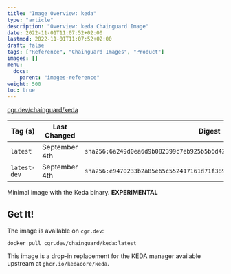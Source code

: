 ```yaml
---
title: "Image Overview: keda"
type: "article"
description: "Overview: keda Chainguard Image"
date: 2022-11-01T11:07:52+02:00
lastmod: 2022-11-01T11:07:52+02:00
draft: false
tags: ["Reference", "Chainguard Images", "Product"]
images: []
menu:
  docs:
    parent: "images-reference"
weight: 500
toc: true
---
```


[cgr.dev/chainguard/keda](https://github.com/chainguard-images/images/tree/main/images/keda)

| Tag (s)       | Last Changed  | Digest                                                                    |
|---------------|---------------|---------------------------------------------------------------------------|
|  `latest`     | September 4th | `sha256:6a249d0ea6d9b082399c7eb925b5b6d425329475a3251e08389fdcb8b65fbc50` |
|  `latest-dev` | September 4th | `sha256:e9470233b2a85e65c552417161d71f38970b44d1d75381eeea662c1861d8da6a` |



Minimal image with the Keda binary. **EXPERIMENTAL**

## Get It!

The image is available on `cgr.dev`:

```
docker pull cgr.dev/chainguard/keda:latest
```

This image is a drop-in replacement for the KEDA manager available upstream at `ghcr.io/kedacore/keda`.

